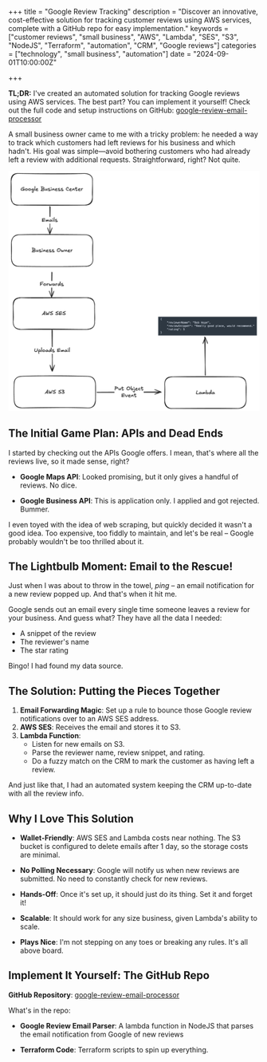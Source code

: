 +++
title = "Google Review Tracking"
description = "Discover an innovative, cost-effective solution for tracking customer reviews using AWS services, complete with a GitHub repo for easy implementation."
keywords = ["customer reviews", "small business", "AWS", "Lambda", "SES", "S3", "NodeJS", "Terraform", "automation", "CRM", "Google reviews"]
categories = ["technology", "small business", "automation"]
date = "2024-09-01T10:00:00Z"

+++

**TL;DR:** I've created an automated solution for tracking Google reviews using AWS services. The best part? You can implement it yourself! Check out the full code and setup instructions on GitHub: [google-review-email-processor](https://github.com/imduffy15/google-review-email-processor)

A small business owner came to me with a tricky problem: he needed a way to track which customers had left reviews for his business and which hadn't. His goal was simple—avoid bothering customers who had already left a review with additional requests. Straightforward, right? Not quite.

![](/images/google-review-tracking.png)

## The Initial Game Plan: APIs and Dead Ends

I started by checking out the APIs Google offers. I mean, that's where all the reviews live, so it made sense, right?

- **Google Maps API**: Looked promising, but it only gives a handful of reviews. No dice.

- **Google Business API**: This is application only. I applied and got rejected. Bummer.

I even toyed with the idea of web scraping, but quickly decided it wasn't a good idea. Too expensive, too fiddly to maintain, and let's be real – Google probably wouldn't be too thrilled about it.

## The Lightbulb Moment: Email to the Rescue!

Just when I was about to throw in the towel, *ping* – an email notification for a new review popped up. And that's when it hit me.

Google sends out an email every single time someone leaves a review for your business. And guess what? They have all the data I needed:

- A snippet of the review
- The reviewer's name
- The star rating

Bingo! I had found my data source.

## The Solution: Putting the Pieces Together

1. **Email Forwarding Magic**: Set up a rule to bounce those Google review notifications over to an AWS SES address.
2. **AWS SES**: Receives the email and stores it to S3.
3. **Lambda Function**:
    - Listen for new emails on S3.
    - Parse the reviewer name, review snippet, and rating.
    - Do a fuzzy match on the CRM to mark the customer as having left a review.

And just like that, I had an automated system keeping the CRM up-to-date with all the review info. 

## Why I Love This Solution

- **Wallet-Friendly**: AWS SES and Lambda costs near nothing. The S3 bucket is configured to delete emails after 1 day, so the storage costs are minimal.

- **No Polling Necessary**: Google will notify us when new reviews are submitted. No need to constantly check for new reviews.

- **Hands-Off**: Once it's set up, it should just do its thing. Set it and forget it!

- **Scalable**: It should work for any size business, given Lambda's ability to scale.

- **Plays Nice**: I'm not stepping on any toes or breaking any rules. It's all above board.

## Implement It Yourself: The GitHub Repo

**GitHub Repository**: [google-review-email-processor](https://github.com/imduffy15/google-review-email-processor)

What's in the repo:

- **Google Review Email Parser**: A lambda function in NodeJS that parses the email notification from Google of new reviews

- **Terraform Code**: Terraform scripts to spin up everything.

